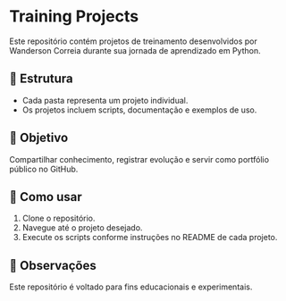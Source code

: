 # Training Projects

Este repositório contém projetos de treinamento desenvolvidos por Wanderson Correia durante sua jornada de aprendizado em Python.

## 📁 Estrutura
- Cada pasta representa um projeto individual.
- Os projetos incluem scripts, documentação e exemplos de uso.

## 🧠 Objetivo
Compartilhar conhecimento, registrar evolução e servir como portfólio público no GitHub.

## 🚀 Como usar
1. Clone o repositório.
2. Navegue até o projeto desejado.
3. Execute os scripts conforme instruções no README de cada projeto.

## 📌 Observações
Este repositório é voltado para fins educacionais e experimentais.

